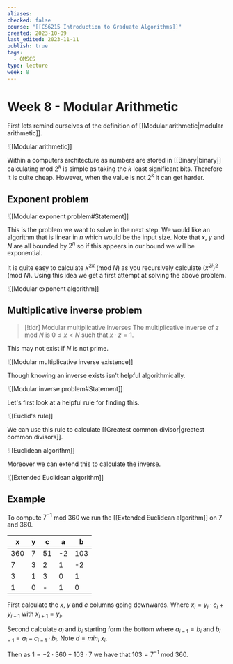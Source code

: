 ```yaml
---
aliases: 
checked: false
course: "[[CS6215 Introduction to Graduate Algorithms]]"
created: 2023-10-09
last_edited: 2023-11-11
publish: true
tags:
  - OMSCS
type: lecture
week: 8
---
```

# Week 8 - Modular Arithmetic

First lets remind ourselves of the definition of [[Modular arithmetic|modular arithmetic]].

![[Modular arithmetic]]

Within a computers architecture as numbers are stored in [[Binary|binary]] calculating mod $2^k$ is simple as taking the $k$ least significant bits. Therefore it is quite cheap. However, when the value is not $2^k$ it can get harder.

## Exponent problem

![[Modular exponent problem#Statement]]

This is the problem we want to solve in the next step. We would like an algorithm that is linear in $n$ which would be the input size. Note that $x$, $y$ and $N$ are all bounded by $2^n$ so if this appears in our bound we will be exponential.

It is quite easy to calculate $x^{2k}$ (mod $N$) as you recursively calculate $(x^{2i})^2$ (mod $N$). Using this idea we get a first attempt at solving the above problem.

![[Modular exponent algorithm]]

## Multiplicative inverse problem

>[!tldr] Modular multiplicative inverses
>The multiplicative inverse of $z$ mod $N$ is $0 \leq x < N$ such that $x \cdot z = 1$.

This may not exist if $N$ is not prime.

![[Modular multiplicative inverse existence]]

Though knowing an inverse exists isn't helpful algorithmically.

![[Modular inverse problem#Statement]]

Let's first look at a helpful rule for finding this.

![[Euclid's rule]]

We can use this rule to calculate [[Greatest common divisor|greatest common divisors]].

![[Euclidean algorithm]]

Moreover we can extend this to calculate the inverse.

![[Extended Euclidean algorithm]]

## Example

To compute $7^{-1}$ mod $360$  we run the [[Extended Euclidean algorithm]] on $7$ and $360$.

| x   | y   | c    | a   | b   |
| --- | --- | ---- | --- | --- |
| 360 | 7   | 51   | -2   | 103 |
| 7   | 3   | 2    | 1   | -2   |
| 3   | 1   | 3    | 0   | 1   |
| 1   | 0   | -    | 1   | 0   |

First calculate the $x$, $y$ and $c$ columns going downwards. Where $x_i = y_i \cdot c_i + y_{i+1}$ with $x_{i+1} = y_i$.

Second calculate $a_i$ and $b_i$ starting form the bottom where $a_{i-1} = b_i$ and $b_{i-1} = a_{i} - c_{i-1} \cdot b_i$. Note $d = min_i \ x_i$.

Then as $1 = -2 \cdot 360 + 103 \cdot 7$ we have that $103 = 7^{-1}$ mod $360$.
